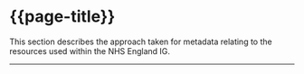 # {{page-title}}

This section describes the approach taken for metadata relating to the resources used within the NHS England IG.

---
